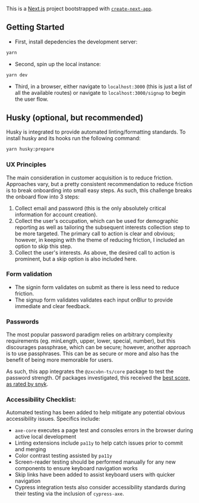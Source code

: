 This is a [Next.js](https://nextjs.org/) project bootstrapped with [`create-next-app`](https://github.com/vercel/next.js/tree/canary/packages/create-next-app).

## Getting Started

- First, install depedencies the development server:

```bash
yarn
```

- Second, spin up the local instance:

```bash
yarn dev
```

- Third, in a browser, either navigate to `localhost:3000` (this is just a list of all the available routes) or navigate to `localhost:3000/signup` to begin the user flow.

## Husky (optional, but recommended)

Husky is integrated to provide automated linting/formatting standards. To install husky and its hooks run the following command:

```bash
yarn husky:prepare
```

### UX Principles

The main consideration in customer acquisition is to reduce friction. Approaches vary, but a pretty consistent recommendation to reduce friction is to break onboarding into small easy steps. As such, this challenge breaks the onboard flow into 3 steps:

1. Collect email and password (this is the only absolutely critical information for account creation).
2. Collect the user's occupation, which can be used for demographic reporting as well as tailoring the subsequent interests collection step to be more targeted. The primary call to action is clear and obvious; however, in keeping with the theme of reducing friction, I included an option to skip this step.
3. Collect the user's interests. As above, the desired call to action is prominent, but a skip option is also included here.

### Form validation

- The signin form validates on submit as there is less need to reduce friction.
- The signup form validates validates each input onBlur to provide immediate and clear feedback.

### Passwords

The most popular password paradigm relies on arbitrary complexity requirements (eg. minLength, upper, lower, special, number), but this discourages passphrase, which can be secure; however, another approach is to use passphrases. This can be as secure or more and also has the benefit of being more memorable for users.

As such, this app integrates the `@zxcvbn-ts/core` package to test the password strength. Of packages investigated, this received the [best score, as rated by snyk](https://snyk.io/advisor/npm-package/@zxcvbn-ts/core).

### Accessibility Checklist:

Automated testing has been added to help mitigate any potential obvious accessibility issues. Specifics include:

- `axe-core` executes a page test and consoles errors in the browser during active local development
- Linting extensions include `pa11y` to help catch issues prior to commit and merging
- Color contrast testing assisted by `pa11y`
- Screen-reader testing should be performed manually for any new components to ensure keyboard navigation works
- Skip links have been added to assist keyboard users with quicker navigation
- Cypress integration tests also consider accessibility standards during their testing via the inclusion of `cypress-axe`.

